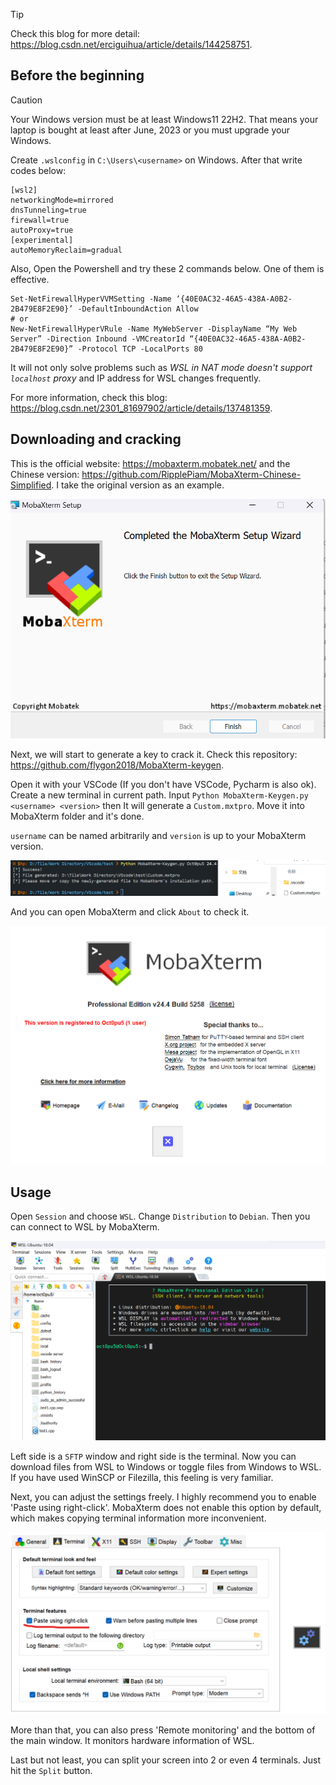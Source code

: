 >[!TIP]
>Check this blog for more detail: https://blog.csdn.net/erciguihua/article/details/144258751.

## Before the beginning
>[!CAUTION]
> Your Windows version must be at least Windows11 22H2. That means your laptop is bought at least after June, 2023 or you must upgrade your Windows.

Create `.wslconfig` in `C:\Users\<username>` on Windows. After that write codes below:

```
[wsl2]
networkingMode=mirrored
dnsTunneling=true
firewall=true
autoProxy=true
[experimental]
autoMemoryReclaim=gradual  
```

Also, Open the Powershell and try these 2 commands below. One of them is effective.

```
Set-NetFirewallHyperVVMSetting -Name ‘{40E0AC32-46A5-438A-A0B2-2B479E8F2E90}’ -DefaultInboundAction Allow 
# or
New-NetFirewallHyperVRule -Name MyWebServer -DisplayName “My Web Server” -Direction Inbound -VMCreatorId “{40E0AC32-46A5-438A-A0B2-2B479E8F2E90}” -Protocol TCP -LocalPorts 80
```

It will not only solve problems such as *WSL in NAT mode doesn't support `localhost` proxy* and IP address for WSL changes frequently.

For more information, check this blog: https://blog.csdn.net/2301_81697902/article/details/137481359.

## Downloading and cracking
This is the official website: https://mobaxterm.mobatek.net/ and the Chinese version: https://github.com/RipplePiam/MobaXterm-Chinese-Simplified. I take the original version as an example. 

![](/assets/Linux/2.2%20MobaXterm,%20go%20ssh%20it!/1.png)

Next, we will start to generate a key to crack it. Check this repository: https://github.com/flygon2018/MobaXterm-keygen.

Open it with your VSCode  (If you don't have VSCode, Pycharm is also ok). Create a new terminal in current path. Input `Python MobaXterm-Keygen.py <username> <version>` then It will generate a `Custom.mxtpro`. Move it into MobaXterm folder and it's done.

`username` can be named arbitrarily and `version` is up to your MobaXterm version. 

![](/assets/Linux/2.2%20MobaXterm,%20go%20ssh%20it!/2.png)

And you can open MobaXterm and click `About` to check it.

![](/assets/Linux/2.2%20MobaXterm,%20go%20ssh%20it!/3.png)

## Usage
Open  `Session` and choose  `WSL`. Change `Distribution` to `Debian`. Then you can connect to WSL by MobaXterm.

![](/assets/Linux/2.2%20MobaXterm,%20go%20ssh%20it!/4.png)

Left side is a `SFTP` window and right side is the terminal. Now you can download files from WSL to Windows or toggle files from Windows to WSL. If you have used WinSCP or Filezilla, this feeling is very familiar.

Next, you can adjust the settings freely. I highly recommend you to enable  'Paste using right-click'. MobaXterm does not enable this option by default, which makes copying terminal information more inconvenient.

![](/assets/Linux/2.2%20MobaXterm,%20go%20ssh%20it!/5.png)

More than that, you can also press 'Remote monitoring' and the bottom of the main window. It monitors hardware information of WSL.

Last but not least, you can split your screen into 2 or even 4 terminals. Just hit the `Split` button.
